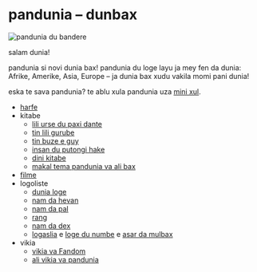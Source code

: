 # pandunia – dunbax

![](http://www.pandunia.info/bandir/bandir.png "pandunia du bandere")

salam dunia!

pandunia si novi dunia bax!
pandunia du loge layu ja mey fen da dunia:
Afrike, Amerike, Asia, Europe
– ja dunia bax xudu vakila momi pani dunia!

eska te sava pandunia?
te ablu xula pandunia uza [mini xul](mini_darse.html).


* [harfe](abc.md)
* kitabe
    * [lili urse du paxi dante](urse_dante.md)
    * [tin lili gurube](3_lil_gurube.md)
    * [tin buze e guy](3_buze_e_guye.md)
    * [insan du putongi hake](putong_hake.md)
    * [dini kitabe](dini_kitabe.md)
    * [makal tema pandunia va ali bax](makal_tema_pandunia.md)
* [filme](filme.md)
* logoliste
    * [dunia loge](lekse/dunia_loge.html)
    * [nam da hevan](lekse/hewan.html)
    * [nam da pal](lekse/pal.html)
    * [rang](lekse/ange.md)
    * [nam da dex](dexonam.md)
    * [logaslia](leksaslia.md) e [loge du numbe](loge_du_numbe.md) e [asar da mulbax](asar_da_mulbax.md)
* vikia
    * [vikia va Fandom](https://pandunia.fandom.com/)
    * [ali vikia va pandunia](http://eo.pandunia.wikia.com/wiki/Ali_pandunia_wikia)

